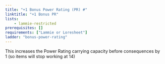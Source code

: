 ```yaml
---
title: "+1 Bonus Power Rating (PR) #"
linktitle: "+1 Bonus PR"
lists:
    - lammie-restricted
prerequisites: []
requirements: ["Lammie or Loresheet"]
ladder: "bonus-power-rating"
---
```

This increases the Power Rating carrying capacity before consequences by 1 (so items will stop working at 14)